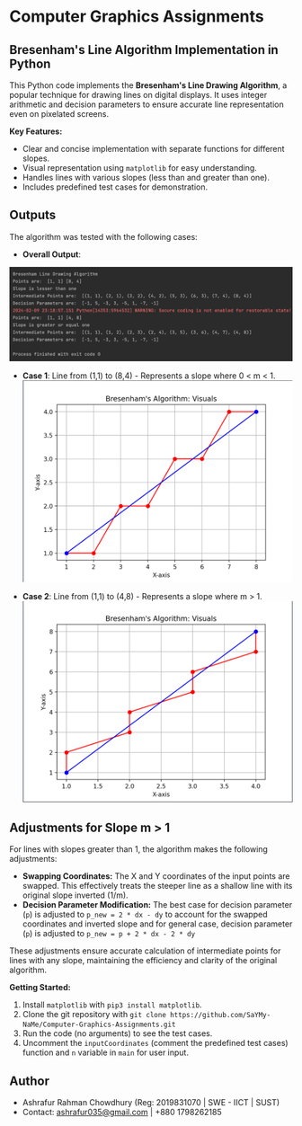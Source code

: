 # Computer Graphics Assignments 
## Bresenham's Line Algorithm Implementation in Python

This Python code implements the **Bresenham's Line Drawing Algorithm**, a popular technique for drawing lines on digital displays. It uses integer arithmetic and decision parameters to ensure accurate line representation even on pixelated screens.

**Key Features:**

* Clear and concise implementation with separate functions for different slopes.
* Visual representation using `matplotlib` for easy understanding.
* Handles lines with various slopes (less than and greater than one).
* Includes predefined test cases for demonstration.

## Outputs
The algorithm was tested with the following cases:

- **Overall Output**: 

![output](assets/Output.png)

- **Case 1**: Line from (1,1) to (8,4) - Represents a slope where 0 < m < 1.
![case 1](assets/11%20to%2084.png)

- **Case 2**: Line from (1,1) to (4,8) - Represents a slope where m > 1.
![case 2](assets/11%20to%2048.png)

## Adjustments for Slope m > 1

For lines with slopes greater than 1, the algorithm makes the following adjustments:

* **Swapping Coordinates:** The X and Y coordinates of the input points are swapped. This effectively treats the steeper line as a shallow line with its original slope inverted (1/m).
* **Decision Parameter Modification:** The best case for decision parameter (`p`) is adjusted to `p_new = 2 * dx - dy` to account for the swapped coordinates and inverted slope and for general case, decision parameter (`p`) is adjusted to `p_new = p + 2 * dx - 2 * dy`

These adjustments ensure accurate calculation of intermediate points for lines with any slope, maintaining the efficiency and clarity of the original algorithm.

**Getting Started:**

1. Install `matplotlib` with `pip3 install matplotlib`.
2. Clone the git repository with `git clone https://github.com/SaYMy-NaMe/Computer-Graphics-Assignments.git`
3. Run the code (no arguments) to see the test cases.
4. Uncomment the `inputCoordinates` (comment the predefined test cases) function and `n` variable in `main` for user input.


## Author

* Ashrafur Rahman Chowdhury (Reg: 2019831070 | SWE - IICT | SUST)
* Contact: ashrafur035@gmail.com | +880 1798262185
